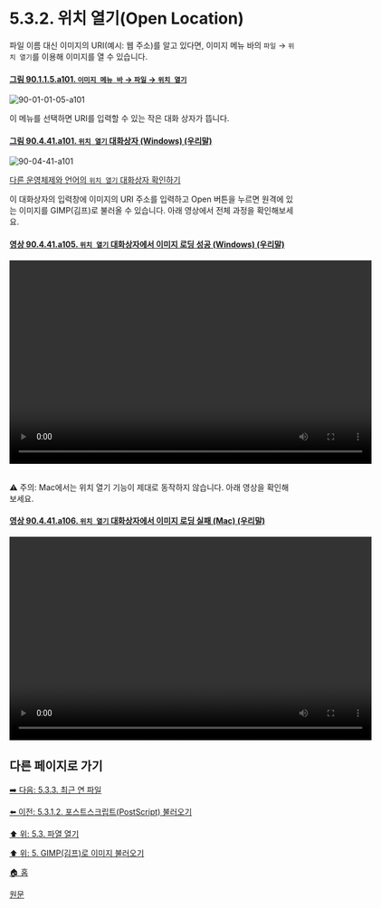 # 5.3.2. 위치 열기(Open Location)
파일 이름 대신 이미지의 URI(예시: 웹 주소)를 알고 있다면, 이미지 메뉴 바의 `파일` → `위치 열기`를 이용해 이미지를 열 수 있습니다. 

<a id="90-01-01-05-a101"></a>

#### [그림 90.1.1.5.a101. `이미지 메뉴 바` → `파일` → `위치 열기`](./90-01-01-05-open_location.md#90-01-01-05-a101)
![90-01-01-05-a101](https://github.com/wonder13662/gimp/assets/15767104/cea94475-0758-4db0-8730-d9360385349b)

이 메뉴를 선택하면 URI를 입력할 수 있는 작은 대화 상자가 뜹니다. 

<a id="90-04-41-a101"></a>

#### [그림 90.4.41.a101. `위치 열기` 대화상자 (Windows) (우리말)](./90-04-0041-open_location.md#90-04-41-a101)
![90-04-41-a101](https://github.com/wonder13662/gimp/assets/15767104/606fa2a9-9f74-4bb8-a475-2e78623584ee)

[다른 운영체제와 언어의 `위치 열기` 대화상자 확인하기](./90-04-0041-open_location.md#90-04-41-a102)

이 대화상자의 입력창에 이미지의 URI 주소를 입력하고 Open 버튼을 누르면 원격에 있는 이미지를 GIMP(김프)로 불러올 수 있습니다. 아래 영상에서 전체 과정을 확인해보세요.

<a id="90-04-41-a105"></a>

#### [영상 90.4.41.a105. `위치 열기` 대화상자에서 이미지 로딩 성공 (Windows) (우리말)](./90-04-0041-open_location.md#90-04-41-a105)
<video controls="controls" width="640" height="360" src="https://github.com/wonder13662/gimp/assets/15767104/c870f3e0-9c7e-49ee-959e-9362f900a663"></video>

<br/>
⚠️ 주의: Mac에서는 위치 열기 기능이 제대로 동작하지 않습니다. 아래 영상을 확인해보세요.

<a id="90-04-41-a106"></a>

#### [영상 90.4.41.a106. `위치 열기` 대화상자에서 이미지 로딩 실패 (Mac) (우리말)](./90-04-0041-open_location.md#90-04-41-a106)
<video controls="controls" width="640" height="360" src="https://github.com/wonder13662/gimp/assets/15767104/34240b4a-ac31-4302-91f9-35e0b1ab5e18"></video>

## 다른 페이지로 가기

[➡️ 다음: 5.3.3. 최근 연 파일](./05-03-03-open-recent.md)

[⬅️ 이전: 5.3.1.2. 포스트스크립트(PostScript) 불러오기](./05-03-01-02-import_from_postscript.md)

[⬆️ 위: 5.3. 파열 열기](./05-03-00-opening-files.md)

[⬆️ 위: 5. GIMP(김프)로 이미지 불러오기](./05-00-getting-images-into-gimp.md)

[🏠 홈](./00-home.md)

[원문](https://docs.gimp.org/2.10/ko/gimp-using-open-location.html)

